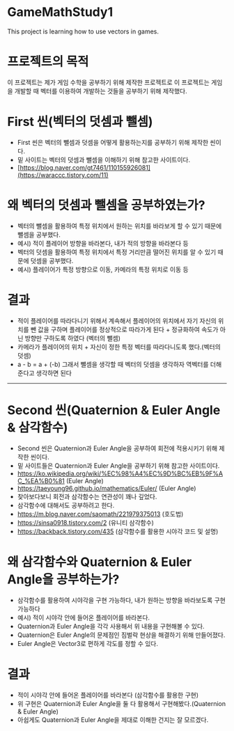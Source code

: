 # GameMathStudy1
This project is learning how to use vectors in games.

# 프로젝트의 목적
이 프로젝트는 제가 게임 수학을 공부하기 위해 제작한 프로젝트로 이 프로젝트는 게임을 개발할 때 벡터를 이용하여 개발하는 것들을 공부하기 위해 제작했다.

# First 씬(벡터의 덧셈과 뺄셈)
 - First 씬은 벡터의 뺄셈과 덧셈을 어떻게 활용하는지를 공부하기 위해 제작한 씬이다.
 - 밑 사이트는 벡터의 덧셈과 뺄셈을 이해하기 위해 참고한 사이트이다.
 - [https://blog.naver.com/gt7461/110155926081](https://waraccc.tistory.com/11)

# 왜 벡터의 덧셈과 뺄셈을 공부하였는가?
 - 벡터의 뺄셈을 활용하여 특정 위치에서 원하는 위치를 바라보게 할 수 있기 때문에 뺄셈을 공부했다. 
 - 예시) 적이 플레이어 방향을 바라본다, 내가 적의 방향을 바라본다 등
 - 벡터의 덧셈을 활용하여 특정 위치에서 특정 거리만큼 떨어진 위치를 알 수 있기 때문에 덧셈을 공부했다.
 - 예시) 플레이어가 특정 방향으로 이동, 카메라의 특정 위치로 이동 등

# 결과
 - 적이 플레이어를 따라다니기 위해서 계속해서 플레이어의 위치에서 자기 자신의 위치를 뺀 값을 구하며 플레이어를 정상적으로 따라가게 된다 + 정규화하여 속도가 아닌 방향만 구하도록 하였다 (벡터의 뺄셈)
 - 카메라가 플레이어의 위치 + 자신이 정한 특정 벡터를 따라다니도록 했다.(벡터의 덧셈)
 - a - b = a + (-b) 그래서 뺄셈을 생각할 때 벡터의 덧셈을 생각하자 역벡터를 더해준다고 생각하면 된다
-----------------------------------------------------------------------------------------------------------------------------------------------------------------------------------------------------------------------
# Second 씬(Quaternion & Euler Angle & 삼각함수)
 - Second 씬은 Quaternion과 Euler Angle을 공부하여 회전에 적용시키기 위해 제작한 씬이다.
 - 밑 사이트들은 Quaternion과 Euler Angle을 공부하기 위해 참고한 사이트이다.
 - https://ko.wikipedia.org/wiki/%EC%98%A4%EC%9D%BC%EB%9F%AC_%EA%B0%81 (Euler Angle)
 - https://taeyoung96.github.io/mathematics/Euler/ (Euler Angle)
 - 찾아보다보니 회전과 삼각함수는 연관성이 꽤나 깊었다.
 - 삼각함수에 대해서도 공부하려고 한다.
 - https://m.blog.naver.com/saomath/221979375013 (호도법)
 - https://sinsa0918.tistory.com/2 (유니티 삼각함수)
 - https://backback.tistory.com/435 (삼각함수를 활용한 시야각 코드 및 설명)

# 왜 삼각함수와 Quaternion & Euler Angle을 공부하는가?
 - 삼각함수를 활용하여 시야각을 구현 가능하다, 내가 원하는 방향을 바라보도록 구현 가능하다
 - 예시) 적이 시야각 안에 들어온 플레이어를 바라본다.
 - Quaternion과 Euler Angle을 각각 사용해서 위 내용을 구현해볼 수 있다.
 - Quaternion은 Euler Angle의 문제점인 짐벌락 현상을 해결하기 위해 만들어졌다.
 - Euler Angle은 Vector3로 편하게 각도를 정할 수 있다.

# 결과
 - 적이 시야각 안에 들어온 플레이어를 바라본다 (삼각함수를 활용한 구현)
 - 위 구현은 Quaternion과 Euler Angle을 둘 다 활용해서 구현해봤다.(Quaternion & Euler Angle)
 - 아쉽게도 Quaternion과 Euler Angle을 제대로 이해한 건지는 잘 모르겠다.
